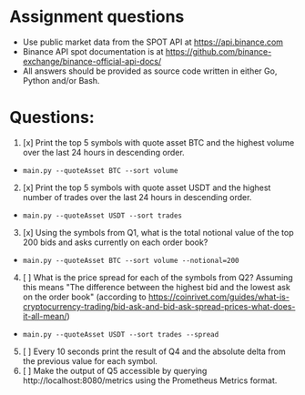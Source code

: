 # Assignment questions
- Use public market data from the SPOT API at https://api.binance.com
- Binance API spot documentation is at https://github.com/binance-exchange/binance-official-api-docs/
- All answers should be provided as source code written in either Go, Python and/or Bash.

# Questions:
1. [x] Print the top 5 symbols with quote asset BTC and the highest volume over the last 24 hours in descending order.
  - `main.py --quoteAsset BTC --sort volume`
2. [x] Print the top 5 symbols with quote asset USDT and the highest number of trades over the last 24 hours in descending order.
  - `main.py --quoteAsset USDT --sort trades`
3. [x] Using the symbols from Q1, what is the total notional value of the top 200 bids and asks currently on each order book?
  - `main.py --quoteAsset BTC --sort volume --notional=200`
4. [ ] What is the price spread for each of the symbols from Q2?
       Assuming this means "The difference between the highest bid and the lowest ask on the order book"
       (according to https://coinrivet.com/guides/what-is-cryptocurrency-trading/bid-ask-and-bid-ask-spread-prices-what-does-it-all-mean/)
  - `main.py --quoteAsset USDT --sort trades --spread`
5. [ ] Every 10 seconds print the result of Q4 and the absolute delta from the previous value for each symbol.
6. [ ] Make the output of Q5 accessible by querying http://localhost:8080/metrics using the Prometheus Metrics format.
